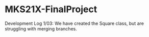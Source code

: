 # MKS21X-FinalProject

Development Log
1/03: We have created the Square class, but are struggling with merging branches. 

